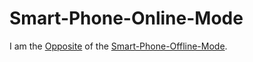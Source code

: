 # Smart-Phone-Online-Mode

I am the [Opposite](60103.md) of the [Smart-Phone-Offline-Mode](20000026.md).
